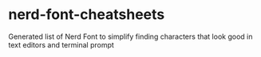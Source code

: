 # nerd-font-cheatsheets
Generated list of Nerd Font to simplify finding characters that look good in text editors and terminal prompt
